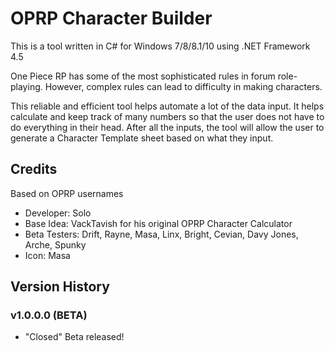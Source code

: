 # OPRP Character Builder

This is a tool written in C# for Windows 7/8/8.1/10 using .NET Framework 4.5

One Piece RP has some of the most sophisticated rules in forum role-playing. However, complex rules can lead to difficulty in making characters. 

This reliable and efficient tool helps automate a lot of the data input. It helps calculate and keep track of many numbers so that the user does not have to do everything in their head. After all the inputs, the tool will allow the user to generate a Character Template sheet based on what they input.

Credits
-------

Based on OPRP usernames

* Developer: Solo
* Base Idea: VackTavish for his original OPRP Character Calculator
* Beta Testers: Drift, Rayne, Masa, Linx, Bright, Cevian, Davy Jones, Arche, Spunky
* Icon: Masa

Version History
---------------

### v1.0.0.0 (BETA)

* "Closed" Beta released!